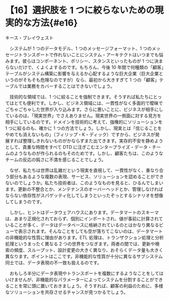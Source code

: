 # 【16】選択肢を 1 つに絞らないための現実的な方法{#e16}

<div class="author">キース・ブレイウェスト</div>

　システムが 1 つのデータモデル、1 つのメッセージフォーマット、1 つのメッセージトランスポートで作れないことにシステム・アーキテクトはいつまでも悩みます。彼らはコンポーネント、ポリシー、スタンスといったものが 1 つに決まらないだけで、くよくよするのです。もちろん、今後 10 年間で何種類の「顧客」テーブルがシステム構築に影響を与えるか心配するような巨大企業（巨大企業というのがそもそも危険なのですが）なら、最初から大きすぎて 1 つの「顧客」テーブルでは業務をカバーすることはできないでしょう。

　技術的な領域では、1 つに絞ることを強制できます。そうすれば私たちにとってはとても便利です。しかし、ビジネス領域には、一貫性がなく多面的で曖昧でごちゃごちゃした世界が入り込みます。さらに悪いことに、ビジネスが相手にしているのは、「現実世界」でさえありません。現実世界の一側面に対する見方を相手にしているのです。ドメインを技術的に考えて、強権的にソリューションを 1 つに絞るのも、確かに 1 つの方法でしょう。しかし、現実とは「信じることをやめても消えないもの」（フィリップ・K・ディック）ですから、ビジネスが発展すれば整理しきれないものがかならずまた出てきます。実存的不安を静めようとして、貴重な時間をすべて DTD に注ぎこむエンタープライズ・データ・チームのようなものが作られるのもそのためです。しかし、顧客たちは、このようなチームの反応の鈍さに不満を感じることでしょう。

　なぜ、私たちは世界は乱雑だという現実を直視して、一貫性がなく、重なり合う部分もあるような複数の表現、サービス、ソリューションを認めることができないのでしょうか。私たち技術者は、このようなものを見ると、ひるんでしまいます。更新の不整合とか、メンテナンスのオーバーヘッドとか、管理しなければならない依存性がスパゲッティ化してしまうといったぞっとするシナリオを想像してしまうのです。

　しかし、ヒントはデータウェアハウスにあります。データマートのスキーマは、あまり正規化されておらず、個別にインポートされ、値が事前に計算されていることが多く、データはデータベースに格納されているのとはかなり異なるビューで表示されます。そんなことをしても空が落ちてこないのは、データマートの非機能的な性質に理由があります。ETL 処理は、トランザクション処理と分析処理というまったく異なる 2 つの世界をつなぎます。両者の間では、更新や検索の頻度、スループット、設計変更の大きく異なり、おそらくデータ量も大きく異なります。ポイントはここです。非機能的な性質が十分に異なるサブシステム同士では、データ表現の不一致も扱えるのです。

　おもしろ半分にデータ表現やトランスポートを複数にするようなことをしてはいけませんが、非機能的なパラメーターによってシステムを分割することができることを常に頭に置いておきましょう。そうすれば、顧客の利益のために、多様なソリューションを共存させるチャンスが見つかるでしょう。
